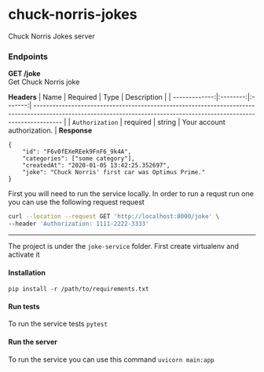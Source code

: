 # chuck-norris-jokes
Chuck Norris Jokes server

### Endpoints
**GET /joke**</br>
Get Chuck Norris joke 

**Headers**
|          Name | Required |  Type   | Description                                                                                                                                                           |
| -------------:|:--------:|:-------:| --------------------------------------------------------------------------------------------------------------------------------------------------------------------- |
|     `Authorization` | required | string  | Your account authorization.                                                                     |
**Response**
```
{
    "id": "F6v0fEXeREek9FnF6_9k4A",
    "categories": ["some category"],
    "createdAt": "2020-01-05 13:42:25.352697",
    "joke": "Chuck Norris' first car was Optimus Prime."
}
```
First you will need to run the service locally.
In order to run a requst run one you can use the following request request
```bash
curl --location --request GET 'http://localhost:8000/joke' \
--header 'Authorization: 1111-2222-3333'
```
*******
The project is under the `joke-service` folder.
First create virtualenv and activate it

#### Installation
`pip install -r /path/to/requirements.txt`

#### Run tests
To run the service tests
`pytest`

#### Run the server
To run the service you can use this command
`uvicorn main:app`